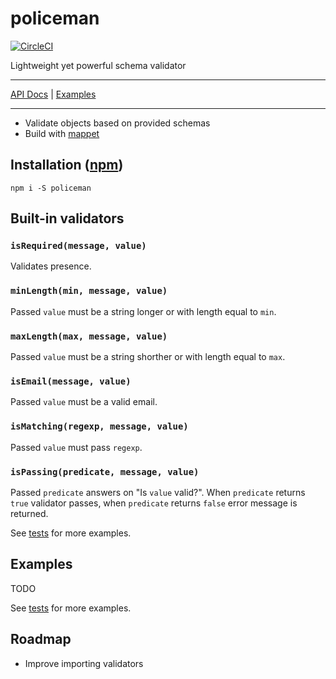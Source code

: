 # policeman

[![CircleCI](https://circleci.com/gh/MichalZalecki/policeman.svg?style=svg)](https://circleci.com/gh/MichalZalecki/policeman)

Lightweight yet powerful schema validator

***
[API Docs](https://michalzalecki.github.io/policeman) | [Examples](#examples)
***

* Validate objects based on provided schemas
* Build with [mappet](https://github.com/MichalZalecki/mappet/)

## Installation ([npm](https://www.npmjs.com/package/policeman))

```
npm i -S policeman
```

## Built-in validators

### `isRequired(message, value)`

Validates presence.

### `minLength(min, message, value)`

Passed `value` must be a string longer or with length equal to `min`.

### `maxLength(max, message, value)`

Passed `value` must be a string shorther or with length equal to `max`.

### `isEmail(message, value)`

Passed `value` must be a valid email.

### `isMatching(regexp, message, value)`

Passed `value` must pass `regexp`.

### `isPassing(predicate, message, value)`

Passed `predicate` answers on "Is `value` valid?". When `predicate` returns `true` validator passes,
when `predicate` returns `false` error message is returned.

See [tests](src/test/validators.test.ts) for more examples.

## Examples

TODO

See [tests](src/test/policeman.test.ts) for more examples.

## Roadmap

* Improve importing validators
